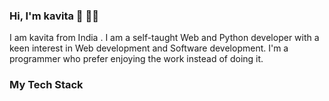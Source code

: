 ### Hi, I'm kavita 👋 👨‍💻

I am kavita from India . I am a self-taught Web and Python developer with a keen interest in Web development and Software development. I'm a programmer who prefer enjoying the work instead of doing it.

### My Tech Stack 


<!--
**Kavita177/Kavita177** is a ✨ _special_ ✨ repository because its `README.md` (this file) appears on your GitHub profile.

Here are some ideas to get you started:

- 🔭 I’m currently working on ...
- 🌱 I’m currently learning ...
- 👯 I’m looking to collaborate on ...
- 🤔 I’m looking for help with ...
- 💬 Ask me about ...
- 📫 How to reach me: ...
- 😄 Pronouns: ...
- ⚡ Fun fact: ...
-->
